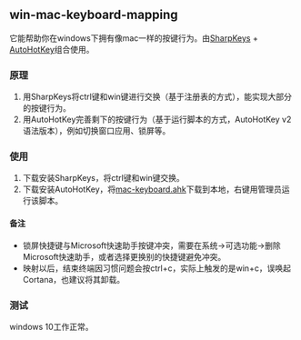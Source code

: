 
## win-mac-keyboard-mapping

它能帮助你在windows下拥有像mac一样的按键行为。由[SharpKeys](https://github.com/randyrants/sharpkeys) + [AutoHotKey](https://github.com/AutoHotkey/AutoHotkey)组合使用。

### 原理
1. 用SharpKeys将ctrl键和win键进行交换（基于注册表的方式），能实现大部分的按键行为。
2. 用AutoHotKey完善剩下的按键行为（基于运行脚本的方式，AutoHotKey v2语法版本），例如切换窗口应用、锁屏等。

### 使用
1. 下载安装SharpKeys，将ctrl键和win键交换。
2. 下载安装AutoHotKey，将[mac-keyboard.ahk](./mac-keyboard.ahk)下载到本地，右键用管理员运行该脚本。

#### 备注
- 锁屏快捷键与Microsoft快速助手按键冲突，需要在系统->可选功能->删除Microsoft快速助手，或者选择更换别的快捷键避免冲突。
- 映射以后，结束终端因习惯问题会按ctrl+c，实际上触发的是win+c，误唤起Cortana，也建议将其卸载。

### 测试
windows 10工作正常。